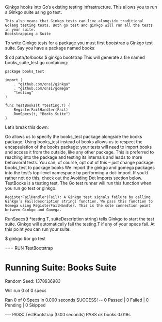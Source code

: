 Ginkgo hooks into Go’s existing testing infrastructure. This allows you to run a Ginkgo suite using go test.
````
This also means that Ginkgo tests can live alongside traditional Golang testing tests. Both go test and ginkgo will run all the tests in your suite.
Bootstrapping a Suite
````
To write Ginkgo tests for a package you must first bootstrap a Ginkgo test suite. Say you have a package named books:

$ cd path/to/books
$ ginkgo bootstrap
This will generate a file named books_suite_test.go containing:
````
package books_test

import (
    . "github.com/onsi/ginkgo"
    . "github.com/onsi/gomega"
    "testing"
)

func TestBooks(t *testing.T) {
    RegisterFailHandler(Fail)
    RunSpecs(t, "Books Suite")
}
````

Let’s break this down:

Go allows us to specify the books_test package alongside the books package. Using books_test instead of books allows us to respect the encapsulation of the books package: your tests will need to import books and access it from the outside, like any other package. This is preferred to reaching into the package and testing its internals and leads to more behavioral tests. You can, of course, opt out of this – just change package books_test to package books
We import the ginkgo and gomega packages into the test’s top-level namespace by performing a dot-import. If you’d rather not do this, check out the Avoiding Dot Imports section below.
TestBooks is a testing test. The Go test runner will run this function when you run go test or ginkgo.
````
RegisterFailHandler(Fail): A Ginkgo test signals failure by calling Ginkgo’s Fail(description string) function. We pass this function to Gomega using RegisterFailHandler. This is the sole connection point between Ginkgo and Gomega.
````
RunSpecs(t *testing.T, suiteDescription string) tells Ginkgo to start the test suite. Ginkgo will automatically fail the testing.T if any of your specs fail.
At this point you can run your suite:

$ ginkgo #or go test

=== RUN TestBootstrap

Running Suite: Books Suite
==========================
Random Seed: 1378936983

Will run 0 of 0 specs


Ran 0 of 0 Specs in 0.000 seconds
SUCCESS! -- 0 Passed | 0 Failed | 0 Pending | 0 Skipped

--- PASS: TestBootstrap (0.00 seconds)
PASS
ok      books   0.019s